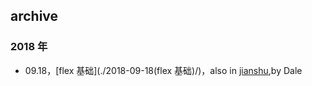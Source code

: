 ## archive

### 2018 年
- 09.18，[flex 基础](./2018-09-18(flex 基础)/)，also in [jianshu](https://www.jianshu.com/p/aad1985b7ee9),by Dale